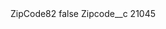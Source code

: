 <?xml version="1.0" encoding="UTF-8"?>
<CustomMetadata xmlns="http://soap.sforce.com/2006/04/metadata" xmlns:xsi="http://www.w3.org/2001/XMLSchema-instance" xmlns:xsd="http://www.w3.org/2001/XMLSchema">
    <label>ZipCode82</label>
    <protected>false</protected>
    <values>
        <field>Zipcode__c</field>
        <value xsi:type="xsd:string">21045</value>
    </values>
</CustomMetadata>
